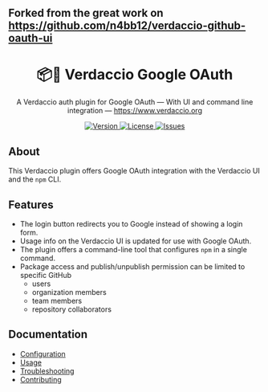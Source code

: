 ## Forked from the great work on https://github.com/n4bb12/verdaccio-github-oauth-ui

<h1 align="center">
  📦🔐 Verdaccio Google OAuth
</h1>

<p align="center">
  A Verdaccio auth plugin for Google OAuth — With UI and command line integration — <a href="https://www.verdaccio.org">https://www.verdaccio.org</a>
</p>

<p align="center">
  <a href="https://www.npmjs.com/package/verdaccio-google-oauth-ui-2">
    <img alt="Version" src="https://flat.badgen.net/npm/v/verdaccio-google-oauth-ui-2?icon=npm">
  </a>
  <a href="https://raw.githubusercontent.com/Bryllyant/verdaccio-google-oauth-ui-2/master/LICENSE">
    <img alt="License" src="https://flat.badgen.net/github/license/n4bb12/verdaccio-github-oauth-ui?icon=github">
  </a>
  <a href="https://github.com/Bryllyant/verdaccio-github-google-ui-2/issues/new/choose">
    <img alt="Issues" src="https://flat.badgen.net/badge/github/Create Issue/blue?icon=github">
  </a>
</p>

## About

This Verdaccio plugin offers Google OAuth integration with the Verdaccio UI and the `npm` CLI.

## Features

- The login button redirects you to Google instead of showing a login form.
- Usage info on the Verdaccio UI is updated for use with Google OAuth.
- The plugin offers a command-line tool that configures `npm` in a single command.
- Package access and publish/unpublish permission can be limited to specific GitHub
  - users
  - organization members
  - team members
  - repository collaborators

## Documentation

- [Configuration](docs/configuration.md)
- [Usage](docs/usage.md)
- [Troubleshooting](docs/troubleshooting.md)
- [Contributing](docs/contributing.md)
